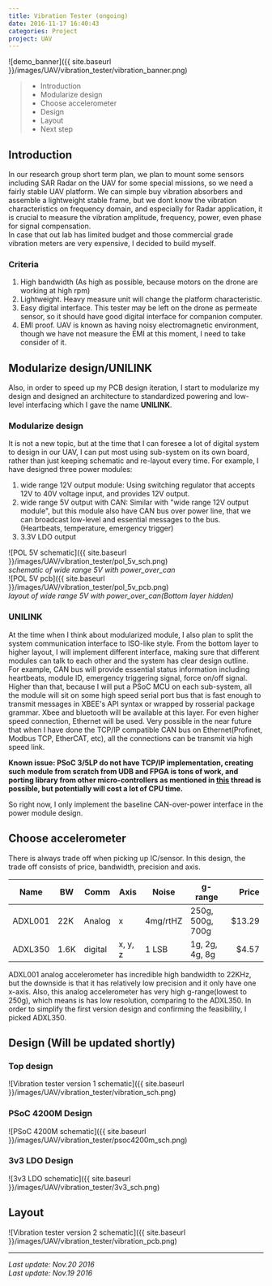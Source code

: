 ```yaml
---
title: Vibration Tester (ongoing)
date: 2016-11-17 16:40:43
categories: Project
project: UAV
---
```


![demo_banner]({{ site.baseurl }}/images/UAV/vibration_tester/vibration_banner.png)

>* Introduction
>* Modularize design
>* Choose accelerometer
>* Design
>* Layout
>* Next step

## Introduction
In our research group short term plan, we plan to mount some sensors including SAR Radar on the UAV for some special missions, so we need a fairly stable UAV platform. We can simple buy vibration absorbers and assemble a lightweight stable frame, but we dont know the vibration characteristics on frequency domain, and especially for Radar application, it is crucial to measure the vibration amplitude, frequency, power, even phase for signal compensation.  
In case that out lab has limited budget and those commercial grade vibration meters are very expensive, I decided to build myself.  
### Criteria  
1. High bandwidth (As high as possible, because motors on the drone are working at high rpm)  
2. Lightweight. Heavy measure unit will change the platform characteristic.  
3. Easy digital interface. This tester may be left on the drone as permeate sensor, so it should have good digital interface for companion computer.
4. EMI proof. UAV is known as having noisy electromagnetic environment, though we have not measure the EMI at this moment, I need to take consider of it. 

## Modularize design/UNILINK
Also, in order to speed up my PCB design iteration, I start to modularize my design and designed an architecture to standardized powering and low-level interfacing which I gave the name **UNILINK**.  

### Modularize design  
It is not a new topic, but at the time that I can foresee a lot of digital system to design in our UAV, I can put most using sub-system on its own board, rather than just keeping schematic and re-layout every time. For example, I have designed three power modules:  
1. wide range 12V output module: Using switching regulator that accepts 12V to 40V voltage input, and provides 12V output.  
2. wide range 5V output with CAN: Similar with "wide range 12V output module", but this module also have CAN bus over power line, that we can broadcast low-level and essential messages to the bus. (Heartbeats, temperature, emergency trigger)
3. 3.3V LDO output    

![POL 5V schematic]({{ site.baseurl }}/images/UAV/vibration_tester/pol_5v_sch.png)  
*schematic of wide range 5V with power_over_can*  
![POL 5V pcb]({{ site.baseurl }}/images/UAV/vibration_tester/pol_5v_pcb.png)  
*layout of wide range 5V with power_over_can(Bottom layer hidden)*   

### UNILINK  
At the time when I think about modularized module, I also plan to split the system communication interface to ISO-like style. From the bottom layer to higher layout, I will implement different interface, making sure that different modules can talk to each other and the system has clear design outline.  
For example, CAN bus will provide essential status information including heartbeats, module ID, emergency triggering signal, force on/off signal. Higher than that, because I will put a PSoC MCU on each sub-system, all the module will sit on some high speed serial port bus that is fast enough to transmit messages in XBEE's API syntax or wrapped by rosserial package grammar. Xbee and bluetooth will be available at this layer. For even higher speed connection, Ethernet will be used. Very possible in the near future that when I have done the TCP/IP compatible CAN bus on Ethernet(Profinet, Modbus TCP, EtherCAT, etc), all the connections can be transmit via high speed link.  

**Known issue: PSoC 3/5LP do not have TCP/IP implementation, creating such module from scratch from UDB and FPGA is tons of work, and porting library from other micro-controllers as mentioned in [this](http://www.cypress.com/forum/psoc-3-architecture/adding-ethernet-psoc35-design) thread is possible, but potentially will cost a lot of CPU time.**  

So right now, I only implement the baseline CAN-over-power interface in the power module design.  

## Choose accelerometer  
There is always trade off when picking up IC/sensor. In this design, the trade off consists of price, bandwidth, precision and axis.  

| Name    | BW   | Comm    | Axis    | Noise    | g-range          | Price  |
|---------|------|---------|---------|----------|------------------|-------:|
| ADXL001 | 22K  | Analog  | x       | 4mg/rtHZ | 250g, 500g, 700g | $13.29 |
| ADXL350 | 1.6K | digital | x, y, z | 1 LSB    | 1g, 2g, 4g, 8g   | $4.57  |

  

ADXL001 analog accelerometer has incredible high bandwidth to 22KHz, but the downside is that it has relatively low precision and it only have one x-axis. Also, this analog accelerometer has very high g-range(lowest to 250g), which means is has low resolution, comparing to the ADXL350. In order to simplify the first version design and confirming the feasibility, I picked ADXL350.  

## Design (Will be updated shortly)
### Top design  
![Vibration tester version 1 schematic]({{ site.baseurl }}/images/UAV/vibration_tester/vibration_sch.png)  
### PSoC 4200M Design  
![PSoC 4200M schematic]({{ site.baseurl }}/images/UAV/vibration_tester/psoc4200m_sch.png)   
### 3v3 LDO Design  
![3v3 LDO schematic]({{ site.baseurl }}/images/UAV/vibration_tester/3v3_sch.png)   

## Layout
![Vibration tester version 2 schematic]({{ site.baseurl }}/images/UAV/vibration_tester/vibration_pcb.png)  


---
*Last update: Nov.20 2016*  
*Last update: Nov.19 2016*
